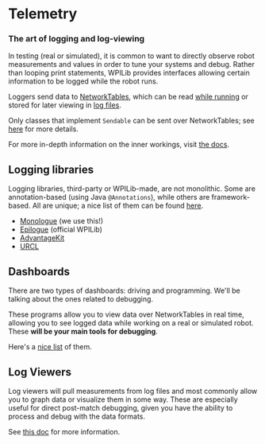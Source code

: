 # Telemetry

### The art of logging and log-viewing

In testing (real or simulated), it is common to want to directly observe robot measurements and values in order to tune your systems and debug. Rather than looping print statements, WPILib provides interfaces allowing certain information to be logged while the robot runs.

Loggers send data to [NetworkTables](https://docs.wpilib.org/en/stable/docs/software/networktables/networktables-intro.html), which can be read [while running](#dashboards) or stored for later viewing in [log files](#log-viewers).

Only classes that implement `Sendable` can be sent over NetworkTables; see [here](https://docs.wpilib.org/en/stable/docs/software/telemetry/robot-telemetry-with-sendable.html#what-is-sendable) for more details.

For more in-depth information on the inner workings, visit [the docs](https://docs.wpilib.org/en/stable/docs/software/telemetry/telemetry.html).

## Logging libraries

Logging libraries, third-party or WPILib-made, are not monolithic. Some are annotation-based (using Java `@Annotations`), while others are framework-based. All are unique; a nice list of them can be found [here](https://docs.wpilib.org/en/stable/docs/software/telemetry/3rd-party-libraries.html).

- [Monologue](https://github.com/shueja/Monologue/wiki) (we use this!)
- [Epilogue](https://docs.wpilib.org/pt/latest/docs/software/telemetry/robot-telemetry-with-annotations.html) (official WPILib)
- [AdvantageKit](https://github.com/Mechanical-Advantage/AdvantageKit/blob/main/docs/WHAT-IS-ADVANTAGEKIT.md)
- [URCL](https://github.com/Mechanical-Advantage/URCL)

## Dashboards

There are two types of dashboards: driving and programming. We'll be talking about the ones related to debugging.

These programs allow you to view data over NetworkTables in real time, allowing you to see logged data while working on a real or simulated robot. These **will be your main tools for debugging**.

Here's a [nice list](https://docs.wpilib.org/en/stable/docs/software/dashboards/dashboard-intro.html) of them.

## Log Viewers

Log viewers will pull measurements from log files and most commonly allow you to graph data or visualize them in some way. These are especially useful for direct post-match debugging, given you have the ability to process and debug with the data formats.

See [this doc](https://docs.wpilib.org/en/stable/docs/software/telemetry/datalog-download.html#downloading-processing-data-logs) for more information.
